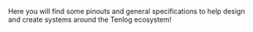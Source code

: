 Here you will find some pinouts and general specifications to help design and create systems around the Tenlog ecosystem!